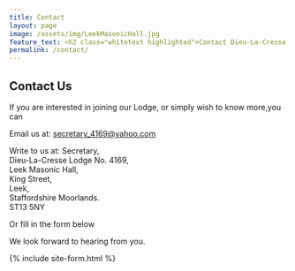 ```yaml
---
title: Contact
layout: page
image: /assets/img/LeekMasonicHall.jpg
feature_text: <h2 class="whitetext highlighted">Contact Dieu-La-Cresse Lodge No. 4169</h2>
permalink: /contact/
---
```

## Contact Us

If you are interested in joining our Lodge, or simply wish to know more,you can

Email us at: secretary_4169@yahoo.com

Write to us at:
Secretary,  
Dieu-La-Cresse Lodge No. 4169,  
Leek Masonic Hall,  
King Street,  
Leek,  
Staffordshire Moorlands.  
ST13 5NY  

Or fill in the form below

We look forward to hearing from you.

{% include site-form.html %}

